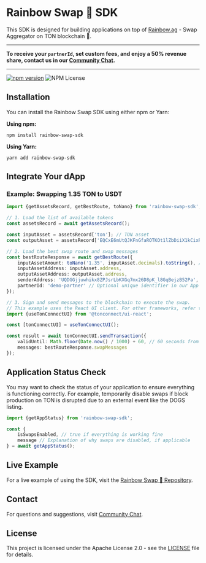# Rainbow Swap 🌈 SDK

This SDK is designed for building applications on top of [Rainbow.ag](https://github.com/0xblackbot/rainbow-swap) - Swap Aggregator on TON blockchain 💎.

---

**To receive your `partnerId`, set custom fees, and enjoy a 50% revenue share, contact us in our [Community Chat](https://t.me/rainbow_swap_chat).**

---

[![npm version](https://badge.fury.io/js/rainbow-swap-sdk.svg)](https://badge.fury.io/js/rainbow-swap-sdk)
![NPM License](https://img.shields.io/npm/l/rainbow-swap-sdk)

## Installation

You can install the Rainbow Swap SDK using either npm or Yarn:

**Using npm:**
```shell
npm install rainbow-swap-sdk
```

**Using Yarn:**
```shell
yarn add rainbow-swap-sdk
```

## Integrate Your dApp

### Example: Swapping 1.35 TON to USDT

```typescript
import {getAssetsRecord, getBestRoute, toNano} from 'rainbow-swap-sdk';

// 1. Load the list of available tokens
const assetsRecord = await getAssetsRecord();

const inputAsset = assetsRecord['ton']; // TON asset
const outputAsset = assetsRecord['EQCxE6mUtQJKFnGfaROTKOt1lZbDiiX1kCixRv7Nw2Id_sDs']; // USDT asset

// 2. Load the best swap route and swap messages
const bestRouteResponse = await getBestRoute({
    inputAssetAmount: toNano('1.35', inputAsset.decimals).toString(), // Convert 1.35 TON to nano format
    inputAssetAddress: inputAsset.address,
    outputAssetAddress: outputAsset.address,
    senderAddress: 'UQDGGjjuwhikx8ZPJsrLbKXGq7mx26D8pK_l8GqBejzB52Pa', // Optional user wallet address; if set, swap messages will be returned
    partnerId: 'demo-partner' // Optional unique identifier in our App Developer Partnership program
});

// 3. Sign and send messages to the blockchain to execute the swap.
// This example uses the React UI client. For other frameworks, refer to https://docs.ton.org/develop/dapps/ton-connect/overview
import {useTonConnectUI} from '@tonconnect/ui-react';

const [tonConnectUI] = useTonConnectUI();

const result = await tonConnectUI.sendTransaction({
    validUntil: Math.floor(Date.now() / 1000) + 60, // 60 seconds from now
    messages: bestRouteResponse.swapMessages
});
```

## Application Status Check

You may want to check the status of your application to ensure everything is functioning correctly. For example, temporarily disable swaps if block production on TON is disrupted due to an external event like the DOGS listing.

```typescript
import {getAppStatus} from 'rainbow-swap-sdk';

const {
    isSwapsEnabled, // true if everything is working fine
    message // Explanation of why swaps are disabled, if applicable
} = await getAppStatus();
```

## Live Example

For a live example of using the SDK, visit the [Rainbow Swap 🌈 Repository](https://github.com/0xblackbot/rainbow-swap).

## Contact

For questions and suggestions, visit [Community Chat](https://t.me/rainbow_swap_chat).

## License

This project is licensed under the Apache License 2.0 - see the [LICENSE](LICENSE) file for details.
